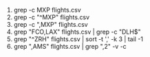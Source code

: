 1. grep -c MXP flights.csv
2. grep -c "^MXP" flights.csv
3. grep -c ",MXP" flights.csv
4. grep "FCO,LAX" flights.csv | grep -c "DLH$"
5. grep "^ZRH" flights.csv | sort -t ',' -k 3 | tail -1
6. grep ",AMS" flights.csv | grep ",2" -v -c
